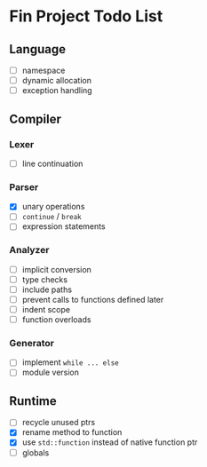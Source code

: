 # Fin Project Todo List

## Language
- [ ] namespace
- [ ] dynamic allocation
- [ ] exception handling

## Compiler

### Lexer
- [ ] line continuation

### Parser
- [x] unary operations
- [ ] `continue` / `break`
- [ ] expression statements

### Analyzer
- [ ] implicit conversion
- [ ] type checks
- [ ] include paths
- [ ] prevent calls to functions defined later
- [ ] indent scope
- [ ] function overloads

### Generator
- [ ] implement `while ... else`
- [ ] module version

## Runtime
- [ ] recycle unused ptrs
- [x] rename method to function
- [x] use `std::function` instead of native function ptr
- [ ] globals
